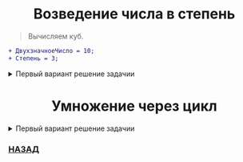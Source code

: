 <h1 align="center">Возведение числа в степень</h1>

> Вычисляем куб.
```diff
+ ДвухзначноеЧисло = 10;
+ Степень = 3;
```
<details>
 <summary>Первый вариант решение задачии</summary>
 <p>

```
Пока Степень > 0 Цикл
	КубЧисла = КубЧисла * ДвухзначноеЧисло;
	Степень = Степень - 1;
КонецЦикла;
Сообщить(КубЧисла);
```
 </p>
</details>

<h1 align="center">Умножение через цикл</h1>

<details>
 <summary>Первый вариант решение задачии</summary>
 <p>

> Составьте программный код, вычисляющий A*B, не пользуясь операцией умножения.
```diff
+ ЧислоА = 45;
+ ЧислоВ = 7;
+ Производение = 0;
```

```
Пока ЧислоВ > 0 Цикл
	Производение = Производение + ЧислоА;
	ЧислоВ = ЧислоВ - 1;
КонецЦикла;

Сообщить(Производение);
```
 </p>
</details>

### [НАЗАД](readme.md)
